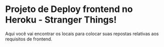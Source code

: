 # Projeto de Deploy frontend no Heroku - Stranger Things!

Aqui você vai encontrar os locais para colocar suas repostas relativas aos requisitos de frontend.
